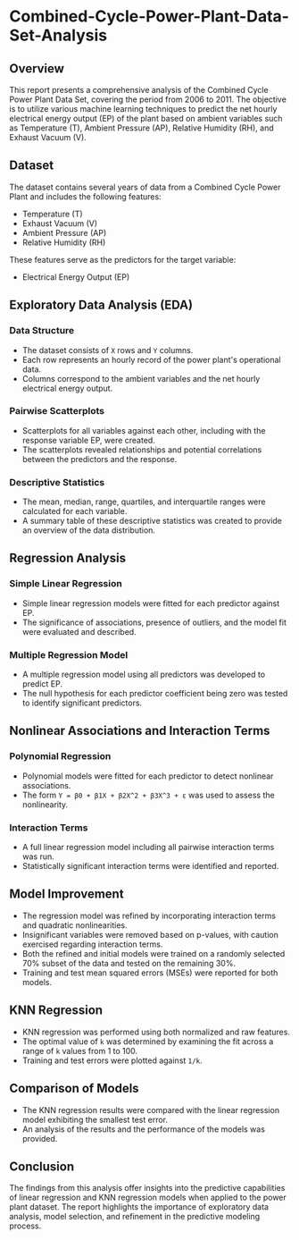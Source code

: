 # Combined-Cycle-Power-Plant-Data-Set-Analysis

## Overview
This report presents a comprehensive analysis of the Combined Cycle Power Plant Data Set, covering the period from 2006 to 2011. The objective is to utilize various machine learning techniques to predict the net hourly electrical energy output (EP) of the plant based on ambient variables such as Temperature (T), Ambient Pressure (AP), Relative Humidity (RH), and Exhaust Vacuum (V).

## Dataset
The dataset contains several years of data from a Combined Cycle Power Plant and includes the following features:
- Temperature (T)
- Exhaust Vacuum (V)
- Ambient Pressure (AP)
- Relative Humidity (RH)

These features serve as the predictors for the target variable:
- Electrical Energy Output (EP)

## Exploratory Data Analysis (EDA)
### Data Structure
- The dataset consists of `X` rows and `Y` columns.
- Each row represents an hourly record of the power plant's operational data.
- Columns correspond to the ambient variables and the net hourly electrical energy output.

### Pairwise Scatterplots
- Scatterplots for all variables against each other, including with the response variable EP, were created.
- The scatterplots revealed relationships and potential correlations between the predictors and the response.

### Descriptive Statistics
- The mean, median, range, quartiles, and interquartile ranges were calculated for each variable.
- A summary table of these descriptive statistics was created to provide an overview of the data distribution.

## Regression Analysis
### Simple Linear Regression
- Simple linear regression models were fitted for each predictor against EP.
- The significance of associations, presence of outliers, and the model fit were evaluated and described.

### Multiple Regression Model
- A multiple regression model using all predictors was developed to predict EP.
- The null hypothesis for each predictor coefficient being zero was tested to identify significant predictors.

## Nonlinear Associations and Interaction Terms
### Polynomial Regression
- Polynomial models were fitted for each predictor to detect nonlinear associations.
- The form `Y = β0 + β1X + β2X^2 + β3X^3 + ε` was used to assess the nonlinearity.

### Interaction Terms
- A full linear regression model including all pairwise interaction terms was run.
- Statistically significant interaction terms were identified and reported.

## Model Improvement
- The regression model was refined by incorporating interaction terms and quadratic nonlinearities.
- Insignificant variables were removed based on p-values, with caution exercised regarding interaction terms.
- Both the refined and initial models were trained on a randomly selected 70% subset of the data and tested on the remaining 30%.
- Training and test mean squared errors (MSEs) were reported for both models.

## KNN Regression
- KNN regression was performed using both normalized and raw features.
- The optimal value of `k` was determined by examining the fit across a range of `k` values from 1 to 100.
- Training and test errors were plotted against `1/k`.

## Comparison of Models
- The KNN regression results were compared with the linear regression model exhibiting the smallest test error.
- An analysis of the results and the performance of the models was provided.

## Conclusion
The findings from this analysis offer insights into the predictive capabilities of linear regression and KNN regression models when applied to the power plant dataset. The report highlights the importance of exploratory data analysis, model selection, and refinement in the predictive modeling process.

